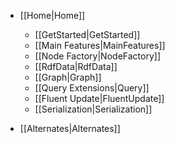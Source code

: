 ﻿* [[Home|Home]]
  * [[GetStarted|GetStarted]]
  * [[Main Features|MainFeatures]]
  * [[Node Factory|NodeFactory]]
  * [[RdfData|RdfData]]
  * [[Graph|Graph]]
  * [[Query Extensions|Query]]
  * [[Fluent Update|FluentUpdate]]
  * [[Serialization|Serialization]]

* [[Alternates|Alternates]]
